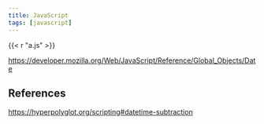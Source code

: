 ```yaml
---
title: JavaScript
tags: [javascript]
---
```


{{< r "a.js" >}}

<https://developer.mozilla.org/Web/JavaScript/Reference/Global_Objects/Date>

## References

<https://hyperpolyglot.org/scripting#datetime-subtraction>
